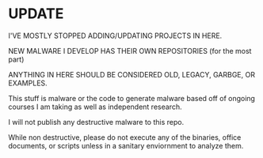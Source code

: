 # UPDATE
I'VE MOSTLY STOPPED ADDING/UPDATING PROJECTS IN HERE.

NEW MALWARE I DEVELOP HAS THEIR OWN REPOSITORIES (for the most part)

ANYTHING IN HERE SHOULD BE CONSIDERED OLD, LEGACY, GARBGE, OR EXAMPLES.


This stuff is malware or the code to generate malware based off of ongoing courses I am taking as well as independent research.

I will not publish any destructive malware to this repo. 

While non destructive, please do not execute any of the binaries, office documents, or scripts unless in a sanitary enviornment to analyze them.
